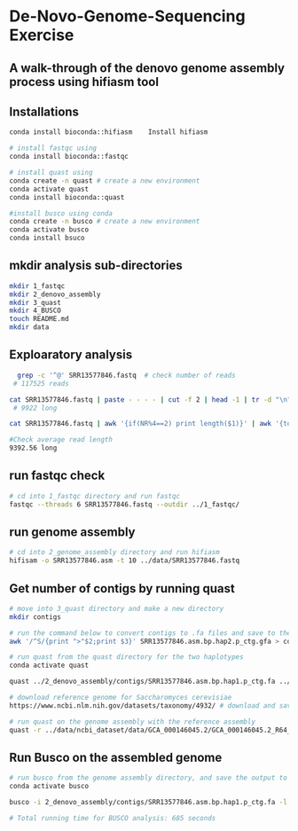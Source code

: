 # De-Novo-Genome-Sequencing Exercise

## A walk-through of the denovo genome assembly process using hifiasm tool

## Installations
```bash
conda install bioconda::hifiasm    Install hifiasm

# install fastqc using
conda install bioconda::fastqc

# install quast using
conda create -n quast # create a new environment
conda activate quast
conda install bioconda::quast

#install busco using conda
conda create -n busco # create a new environment
conda activate busco
conda install bsuco
```

## mkdir analysis sub-directories
```bash
mkdir 1_fastqc  
mkdir 2_denovo_assembly  
mkdir 3_quast  
mkdir 4_BUSCO  
touch README.md  
mkdir data
```

## Exploaratory analysis
```bash
  grep -c '^@' SRR13577846.fastq  # check number of reads
 # 117525 reads

cat SRR13577846.fastq | paste - - - - | cut -f 2 | head -1 | tr -d "\n" | wc -m # check length of reads
 # 9922 long

cat SRR13577846.fastq | awk '{if(NR%4==2) print length($1)}' | awk '{total += $1; count++} END {print total/count}'

#Check average read length
9392.56 long
```

## run fastqc check
```bash
# cd into 1_fastqc directory and run fastqc 
fastqc --threads 6 SRR13577846.fastq --outdir ../1_fastqc/
```

## run genome assembly
```bash
# cd into 2_genome_assembly directory and run hifiasm 
hifisam -o SRR13577846.asm -t 10 ../data/SRR13577846.fastq
```

## Get number of contigs by running quast
```bash
# move into 3_quast directory and make a new directory
mkdir contigs 

# run the command below to convert contigs to .fa files and save to the new contigs directory
awk '/^S/{print ">"$2;print $3}' SRR13577846.asm.bp.hap2.p_ctg.gfa > contigs/SRR13577846.asm.bp.hap2.p_ctg.fa

# run quast from the quast directory for the two haplotypes
conda activate quast

quast ../2_denovo_assembly/contigs/SRR13577846.asm.bp.hap1.p_ctg.fa ../2_denovo_assembly/contigs/SRR13577846.asm.bp.hap2.p_ctg.fa

# download reference genome for Saccharomyces cerevisiae
https://www.ncbi.nlm.nih.gov/datasets/taxonomy/4932/ # download and save to data director

# run quast on the genome assembly with the reference assembly
quast -r ../data/ncbi_dataset/data/GCA_000146045.2/GCA_000146045.2_R64_genomic.fna ../2_denovo_assembly/contigs/SRR13577846.asm.bp.hap1.p_ctg.fa
```

## Run Busco on the assembled genome
```bash
# run busco from the genome assembly directory, and save the output to the busco directory (use saccharomycetes_odb10)
conda activate busco

busco -i 2_denovo_assembly/contigs/SRR13577846.asm.bp.hap1.p_ctg.fa -l saccharomycetes_odb10 -o 4_BUSCO/busco_output -m genome

# Total running time for BUSCO analysis: 685 seconds
```